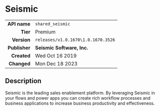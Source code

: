 # Seismic
| | |
|-:|-|
|**API name**|`shared_seismic`|
|**Tier**|Premium|
|**Version**|`releases/v1.0.1670\1.0.1670.3526`|
|**Publisher**|**Seismic Software, Inc.**|
|**Created**|Wed Oct 16 2019|
|**Changed**|Mon Dec 18 2023|

## Description
Seismic is the leading sales enablement platform.  By leveraging Seismic in your flows and power apps you can create rich workflow processes and business applications to increase business productivity and effectiveness.
